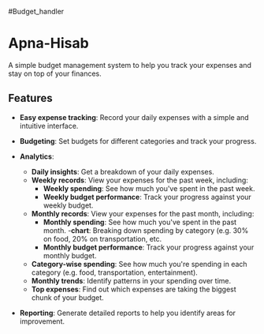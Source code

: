 #Budget_handler

# Apna-Hisab

A simple budget management system to help you track your expenses and stay on top of your finances.

## Features

- **Easy expense tracking**: Record your daily expenses with a simple and intuitive interface.
- **Budgeting**: Set budgets for different categories and track your progress.
- **Analytics**:

  - **Daily insights**: Get a breakdown of your daily expenses.
  - **Weekly records**: View your expenses for the past week, including:
    - **Weekly spending**: See how much you've spent in the past week.
    - **Weekly budget performance**: Track your progress against your weekly budget.
  - **Monthly records**: View your expenses for the past month, including:
    - **Monthly spending**: See how much you've spent in the past month. -**chart**: Breaking down spending by category (e.g. 30% on food, 20% on transportation, etc.
    - **Monthly budget performance**: Track your progress against your monthly budget.
  - **Category-wise spending**: See how much you're spending in each category (e.g. food, transportation, entertainment).
  - **Monthly trends**: Identify patterns in your spending over time.
  - **Top expenses**: Find out which expenses are taking the biggest chunk of your budget.

- **Reporting**: Generate detailed reports to help you identify areas for improvement.
